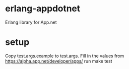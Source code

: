 erlang-appdotnet
================

Erlang library for App.net

setup
=====

Copy test.args.example to test.args. Fill in the values from https://alpha.app.net/developer/apps/
run make test